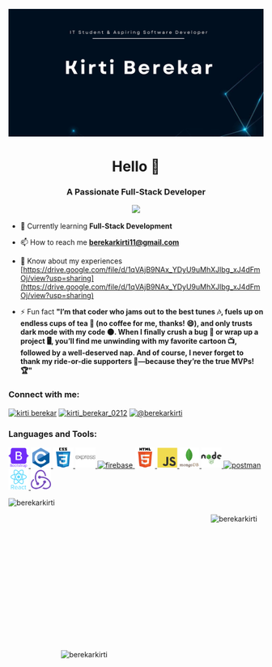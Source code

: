 ![logo](https://github.com/berekarkirti/berekarkirti/blob/main/KIRTI%20BEREKAR.jpg)
<h1 align="center">Hello 👋</h1>
<h3 align="center">A Passionate Full-Stack Developer</h3>



<p align="center"> <img border-radius="10px" src="https://cdn.dribbble.com/users/1519660/screenshots/4536550/media/053531508b8be8f7002815911fa86cdc.gif" /> </p>

- 🌱 Currently learning **Full-Stack Development**

- 📫 How to reach me **berekarkirti11@gmail.com**

- 📄 Know about my experiences [https://drive.google.com/file/d/1qVAjB9NAx_YDyU9uMhXJlbg_xJ4dFmOj/view?usp=sharing](https://drive.google.com/file/d/1qVAjB9NAx_YDyU9uMhXJlbg_xJ4dFmOj/view?usp=sharing)

- ⚡ Fun fact **"I’m that coder who jams out to the best tunes 🎶, fuels up on endless cups of tea 🍵 (no coffee for me, thanks! 😄), and only trusts dark mode with my code 🌑. When I finally crush a bug 🐞 or wrap up a project 🖥️, you’ll find me unwinding with my favorite cartoon 📺, followed by a well-deserved nap. And of course, I never forget to thank my ride-or-die supporters 🙌—because they’re the true MVPs! 🏆"**

<h3 align="left">Connect with me:</h3>
<p align="left">
<a href="https://linkedin.com/in/kirti berekar" target="blank"><img align="center" src="https://raw.githubusercontent.com/rahuldkjain/github-profile-readme-generator/master/src/images/icons/Social/linked-in-alt.svg" alt="kirti berekar" height="30" width="40" /></a>
<a href="https://instagram.com/kirti_berekar_0212" target="blank"><img align="center" src="https://raw.githubusercontent.com/rahuldkjain/github-profile-readme-generator/master/src/images/icons/Social/instagram.svg" alt="kirti_berekar_0212" height="30" width="40" /></a>
<a href="https://medium.com/@berekarkirti" target="blank"><img align="center" src="https://raw.githubusercontent.com/rahuldkjain/github-profile-readme-generator/master/src/images/icons/Social/medium.svg" alt="@berekarkirti" height="30" width="40" /></a>
</p>

<h3 align="left">Languages and Tools:</h3>
<p align="left"> <a href="https://getbootstrap.com" target="_blank" rel="noreferrer"> <img src="https://raw.githubusercontent.com/devicons/devicon/master/icons/bootstrap/bootstrap-plain-wordmark.svg" alt="bootstrap" width="40" height="40"/> </a> <a href="https://www.cprogramming.com/" target="_blank" rel="noreferrer"> <img src="https://raw.githubusercontent.com/devicons/devicon/master/icons/c/c-original.svg" alt="c" width="40" height="40"/> </a> <a href="https://www.w3schools.com/css/" target="_blank" rel="noreferrer"> <img src="https://raw.githubusercontent.com/devicons/devicon/master/icons/css3/css3-original-wordmark.svg" alt="css3" width="40" height="40"/> </a> <a href="https://expressjs.com" target="_blank" rel="noreferrer"> <img src="https://raw.githubusercontent.com/devicons/devicon/master/icons/express/express-original-wordmark.svg" alt="express" width="40" height="40"/> </a> <a href="https://firebase.google.com/" target="_blank" rel="noreferrer"> <img src="https://www.vectorlogo.zone/logos/firebase/firebase-icon.svg" alt="firebase" width="40" height="40"/> </a> <a href="https://www.w3.org/html/" target="_blank" rel="noreferrer"> <img src="https://raw.githubusercontent.com/devicons/devicon/master/icons/html5/html5-original-wordmark.svg" alt="html5" width="40" height="40"/> </a> <a href="https://developer.mozilla.org/en-US/docs/Web/JavaScript" target="_blank" rel="noreferrer"> <img src="https://raw.githubusercontent.com/devicons/devicon/master/icons/javascript/javascript-original.svg" alt="javascript" width="40" height="40"/> </a> <a href="https://www.mongodb.com/" target="_blank" rel="noreferrer"> <img src="https://raw.githubusercontent.com/devicons/devicon/master/icons/mongodb/mongodb-original-wordmark.svg" alt="mongodb" width="40" height="40"/> </a> <a href="https://nodejs.org" target="_blank" rel="noreferrer"> <img src="https://raw.githubusercontent.com/devicons/devicon/master/icons/nodejs/nodejs-original-wordmark.svg" alt="nodejs" width="40" height="40"/> </a> <a href="https://postman.com" target="_blank" rel="noreferrer"> <img src="https://www.vectorlogo.zone/logos/getpostman/getpostman-icon.svg" alt="postman" width="40" height="40"/> </a> <a href="https://reactjs.org/" target="_blank" rel="noreferrer"> <img src="https://raw.githubusercontent.com/devicons/devicon/master/icons/react/react-original-wordmark.svg" alt="react" width="40" height="40"/> </a> <a href="https://redux.js.org" target="_blank" rel="noreferrer"> <img src="https://raw.githubusercontent.com/devicons/devicon/master/icons/redux/redux-original.svg" alt="redux" width="40" height="40"/> </a> </p>

<p><img align="left" src="https://github-readme-stats.vercel.app/api/top-langs?username=berekarkirti&show_icons=true&locale=en&layout=compact" alt="berekarkirti" width="400" height="300" /></p>

<p>&nbsp;<img align="right" src="https://github-readme-stats.vercel.app/api?username=berekarkirti&show_icons=true&locale=en" alt="berekarkirti" width="400" height="300" /></p>

<p><img align="center" src="https://github-readme-streak-stats.herokuapp.com/?user=berekarkirti&" alt="berekarkirti" /></p>

